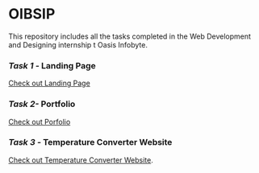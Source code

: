 # OIBSIP
This repository includes all the tasks completed in the Web Development and Designing internship t Oasis Infobyte.

### ***Task 1 -*** Landing Page
[Check out Landing Page](https://github.com/Bhushan0246/OIBSIP/blob/main/landing_pg/landing_page.html)

### ***Task 2-*** Portfolio
[Check out Porfolio](https://github.com/Bhushan0246/OIBSIP/blob/main/portfolio/index.html)

### ***Task 3 -*** Temperature Converter Website
[Check out Temperature Converter Website](https://github.com/Bhushan0246/OIBSIP/blob/main/temp%20conv/index.html).
